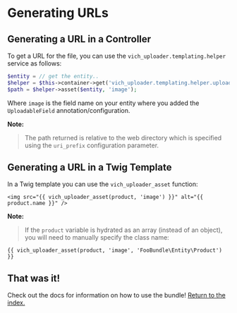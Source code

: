 Generating URLs
===============

## Generating a URL in a Controller

To get a URL for the file, you can use the `vich_uploader.templating.helper`
service as follows:

``` php
$entity = // get the entity..
$helper = $this->container->get('vich_uploader.templating.helper.uploader_helper');
$path = $helper->asset($entity, 'image');
```

Where `image` is the field name on your entity where you added the
`UploadableField` annotation/configuration.

**Note:**

> The path returned is relative to the web directory which is specified
> using the `uri_prefix` configuration parameter.


## Generating a URL in a Twig Template

In a Twig template you can use the `vich_uploader_asset` function:

``` twig
<img src="{{ vich_uploader_asset(product, 'image') }}" alt="{{ product.name }}" />
```

**Note:**

> If the `product` variable is hydrated as an array (instead of an object), you
> will need to manually specify the class name:

```html+jinja
{{ vich_uploader_asset(product, 'image', 'FooBundle\Entity\Product') }}
```


## That was it!

Check out the docs for information on how to use the bundle! [Return to the
index.](index.md)
